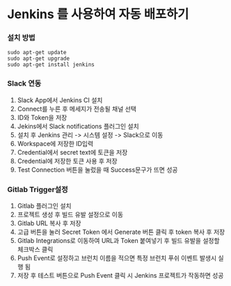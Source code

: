 # Jenkins 를 사용하여 자동 배포하기

### 설치 방법

```
sudo apt-get update
sudo apt-get upgrade
sudo apt-get install jenkins
```

### Slack 연동

1. Slack App에서 Jenkins CI 설치
2. Connect를 누른 후 메세지가 전송될 채널 선택
3. ID와 Token을 저장
4. Jekins에서 Slack notifications 플러그인 설치
5. 설치 후 Jenkins 관리 -> 시스템 설정 -> Slack으로 이동
6. Workspace에 저장한 ID입력
7. Credential에서 secret text에 토큰을 저장
8. Credential에 저장한 토큰 사용 후 저장
9. Test Connection 버튼을 눌렀을 때 Success문구가 뜨면 성공

### Gitlab Trigger설정

1. Gitlab 플러그인 설치
2. 프로젝트 생성 후 빌드 유발 설정으로 이동
3. Gitlab URL 복사 후 저장
4. 고급 버튼을 눌러 Secret Token 에서 Generate 버튼 클릭 후 token 복사 후 저장
5. Gitlab Integrations로 이동하여 URL과 Token 붙여넣기 후 빌드 유발을 설정할 체크박스 클릭
6. Push Event로 설정하고 브런치 이름을 적으면 특정 브런치 푸쉬 이벤트 발생시 실행 됨
7. 저장 후 테스트 버튼으로 Push Event 클릭 시 Jenkins 프로젝트가 작동하면 성공
